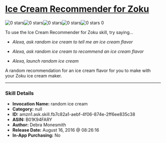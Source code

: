# [Ice Cream Recommender for Zoku](http://alexa.amazon.com/#skills/amzn1.ask.skill.fb7c82a1-aebf-4f06-874e-2ff6ee835c38)
![0 stars](../../images/ic_star_border_black_18dp_1x.png)![0 stars](../../images/ic_star_border_black_18dp_1x.png)![0 stars](../../images/ic_star_border_black_18dp_1x.png)![0 stars](../../images/ic_star_border_black_18dp_1x.png)![0 stars](../../images/ic_star_border_black_18dp_1x.png) 0

To use the Ice Cream Recommender for Zoku skill, try saying...

* *Alexa, ask random ice cream to tell me an ice cream flavor*

* *Alexa, ask random ice cream to recommend an ice cream flavor*

* *Alexa, launch random ice cream*

A random recommendation for an ice cream flavor for you to make with your Zoku ice cream maker.

***

### Skill Details

* **Invocation Name:** random ice cream
* **Category:** null
* **ID:** amzn1.ask.skill.fb7c82a1-aebf-4f06-874e-2ff6ee835c38
* **ASIN:** B01K94FARY
* **Author:** Debra Monesmith
* **Release Date:** August 16, 2016 @ 08:26:16
* **In-App Purchasing:** No

